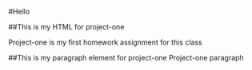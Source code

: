 #Hello

##This is my HTML for project-one

Project-one is my first homework assignment for this class

##This is my paragraph element for project-one
Project-one paragraph
